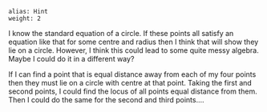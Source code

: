 ````
alias: Hint
weight: 2
````

<div class="chalk">
I know the standard equation of a circle. If these points all satisfy an equation like that for some centre and radius then I think that will show they lie on a circle. However, I think this could lead to some quite messy algebra. Maybe I could do it in a different way?

If I can find a point that is equal distance away from each of my four points then they must lie on a circle with centre at that point. Taking the first and second points, I could find the locus of all points equal distance from them.  Then I could do the same for the second and third points....
</div>
